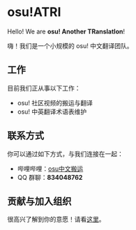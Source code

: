 # osu!ATRI

Hello! We are **osu! Another TRanslatIon**!

嗨！我们是一个小规模的 osu! 中文翻译团队。

## 工作

目前我们正从事以下工作：

- osu! 社区视频的搬运与翻译
- osu! 中英翻译术语表维护

## 联系方式

你可以通过如下方式，与我们连接在一起：

- 哔哩哔哩：[osu中文搬运](https://space.bilibili.com/1313510214)
- QQ 群聊：**834048762**

## 贡献与加入组织

很高兴了解到你的意愿！请看[这里](CONTRIBUTING.md)。
